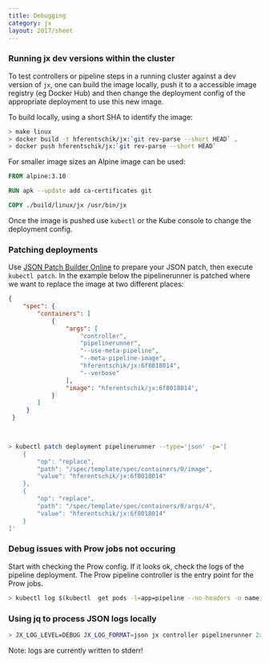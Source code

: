 ```yaml
---
title: Debugging
category: jx
layout: 2017/sheet
---
```


### Running jx dev versions within the cluster

To test controllers or pipeline steps in a running cluster against a dev version of `jx`, one can build the image locally, push it to a accessible image registry (eg Docker Hub) and then change the deployment config of the appropriate deployment to use this new image.

To build locally, using a short SHA to identify the image:

```bash
> make linux
> docker build -t hferentschik/jx:`git rev-parse --short HEAD` .
> docker push hferentschik/jx:`git rev-parse --short HEAD`
```

For smaller image sizes an Alpine image can be used:

```Dockerfile
FROM alpine:3.10

RUN apk --update add ca-certificates git

COPY ./build/linux/jx /usr/bin/jx
```

Once the image is pushed use `kubectl` or the Kube console to change the deployment config.

### Patching deployments 

Use [JSON Patch Builder Online](https://json-patch-builder-online.github.io/) to prepare your JSON patch, then execute `kubectl patch`. In the example below the pipelinerunner is patched where we want to replace the image at two different places:

```json
{
    "spec": {
        "containers": [
            {
                "args": [
                    "controller",
                    "pipelinerunner",
                    "--use-meta-pipeline",
                    "--meta-pipeline-image",
                    "hferentschik/jx:6f8018014",
                    "--verbose"
                ],
                "image": "hferentschik/jx:6f8018014",
            }
        ]
     }
 }

                        

```

```bash
> kubectl patch deployment pipelinerunner --type='json' -p='[
    {
        "op": "replace",
        "path": "/spec/template/spec/containers/0/image",
        "value": "hferentschik/jx:6f8018014"
    },
    {
        "op": "replace",
        "path": "/spec/template/spec/containers/0/args/4",
        "value": "hferentschik/jx:6f8018014"
    }
]'
```

### Debug issues with Prow jobs not occuring 

Start with checking the Prow config. If it looks ok, check the logs of the pipeline deployment.
The Prow pipeline controller is the entry point for the Prow jobs.

```bash
> kubectl log $(kubectl  get pods -l=app=pipeline --no-headers -o name)
```

### Using jq to process JSON logs locally

```bash
> JX_LOG_LEVEL=DEBUG JX_LOG_FORMAT=json jx controller pipelinerunner 2>&1 | jq 'map_values(if .|tostring|(test("\\[") or test("^{")) then (.|fromjson) else . end)'
```

Note: logs are currently written to stderr!
